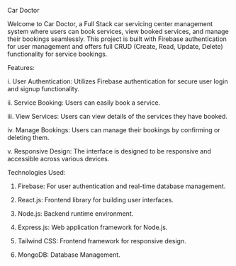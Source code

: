 
Car Doctor

Welcome to Car Doctor, a Full Stack car servicing center management system where users can book services, view booked services, and manage their bookings seamlessly. 
This project is built with Firebase authentication for user management and offers full CRUD (Create, Read, Update, Delete) functionality for service bookings.

Features:

i. User Authentication: Utilizes Firebase authentication for secure user login and signup functionality.

ii. Service Booking: Users can easily book a service.

iii. View Services: Users can view details of the services they have booked.

iv. Manage Bookings: Users can manage their bookings by confirming or deleting them.

v. Responsive Design: The interface is designed to be responsive and accessible across various devices.

Technologies Used:

1. Firebase: For user authentication and real-time database management.
   
2. React.js: Frontend library for building user interfaces.
   
3. Node.js: Backend runtime environment.
 
4. Express.js: Web application framework for Node.js.
 
5. Tailwind CSS: Frontend framework for responsive design.
 
6. MongoDB: Database Management. 
